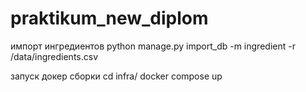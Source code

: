 # praktikum_new_diplom

импорт ингредиентов
python manage.py import_db -m ingredient -r /data/ingredients.csv

запуск докер сборки
cd infra/
docker compose up
